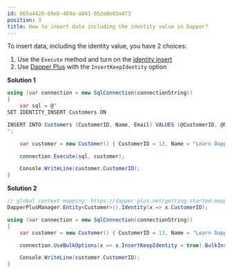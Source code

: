 ```yaml
---
id: 665a4420-69eb-469a-a841-052e8e03a473
position: 3
title: How to insert data including the identity value in Dapper?
---
```


To insert data, including the identity value, you have 2 choices:

1. Use the `Execute` method and turn on the [identity insert](https://learn.microsoft.com/en-us/sql/t-sql/statements/set-identity-insert-transact-sql?view=sql-server-ver16)
2. Use [Dapper Plus](https://dapper-plus.net/) with the `InsertKeepIdentity` option

**Solution 1**
```csharp
using (var connection = new SqlConnection(connectionString))
{
	var sql = @"
SET IDENTITY_INSERT Customers ON  

INSERT INTO Customers (CustomerID, Name, Email) VALUES (@CustomerID, @Name, @Email)
";

	var customer = new Customer() { CustomerID = 13, Name = "Learn Dapper", Email = "learndapper@example.com" };

	connection.Execute(sql, customer);

	Console.WriteLine(customer.CustomerID);
}
```

**Solution 2**
```csharp
// global context mapping: https://dapper-plus.net/getting-started-mapping#global-context-mapping
DapperPlusManager.Entity<Customer>().Identity(x => x.CustomerID);

using (var connection = new SqlConnection(connectionString))
{
	var customer = new Customer() { CustomerID = 13, Name = "Learn Dapper", Email = "learndapper@example.com" };

	connection.UseBulkOptions(x => x.InsertKeepIdentity = true).BulkInsert(customer);

	Console.WriteLine(customer.CustomerID);
}
```